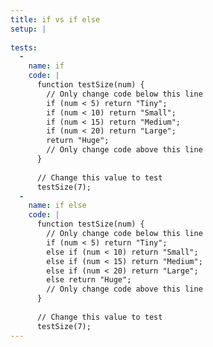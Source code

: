 ```yaml
---
title: if vs if else
setup: |
  
tests:
  -
    name: if
    code: |
      function testSize(num) {
        // Only change code below this line
        if (num < 5) return "Tiny";
        if (num < 10) return "Small";
        if (num < 15) return "Medium";
        if (num < 20) return "Large";
        return "Huge";
        // Only change code above this line
      }
      
      // Change this value to test
      testSize(7);
  -
    name: if else
    code: |
      function testSize(num) {
        // Only change code below this line
        if (num < 5) return "Tiny";
        else if (num < 10) return "Small";
        else if (num < 15) return "Medium";
        else if (num < 20) return "Large";
        else return "Huge";
        // Only change code above this line
      }
      
      // Change this value to test
      testSize(7);
---
```


